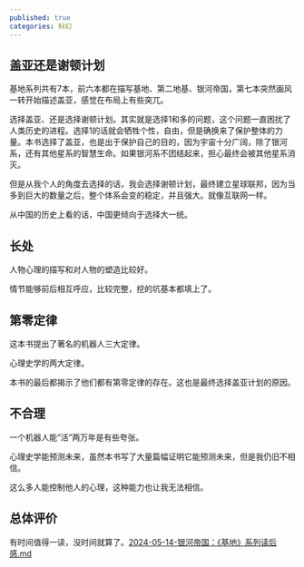 ```yaml
---
published: true
categories: 科幻
---
```

## 盖亚还是谢顿计划

基地系列共有7本，前六本都在描写基地、第二地基、银河帝国，第七本突然画风一转开始描述盖亚，感觉在布局上有些突兀。

选择盖亚、还是选择谢顿计划。其实就是选择1和多的问题，这个问题一直困扰了人类历史的进程。选择1的话就会牺牲个性，自由，但是确换来了保护整体的力量。本书选择了盖亚，也是出于保护自己的目的，因为宇宙十分广阔，除了银河系，还有其他星系的智慧生命。如果银河系不团结起来，担心最终会被其他星系消灭。

但是从我个人的角度去选择的话，我会选择谢顿计划，最终建立星球联邦，因为当多到巨大的数量之后，整个体系会变的稳定，并且强大。就像互联网一样。

从中国的历史上看的话，中国更倾向于选择大一统。

## 长处

人物心理的描写和对人物的塑造比较好。

情节能够前后相互呼应，比较完整，挖的坑基本都填上了。

## 第零定律

这本书提出了著名的机器人三大定律。

心理史学的两大定律。

本书的最后都揭示了他们都有第零定律的存在。这也是最终选择盖亚计划的原因。

## 不合理

一个机器人能“活”两万年是有些夸张。

心理史学能预测未来，虽然本书写了大量篇幅证明它能预测未来，但是我仍旧不相信。

这么多人能控制他人的心理，这种能力也让我无法相信。

## 总体评价

有时间值得一读，没时间就算了。[2024-05-14-银河帝国：《基地》系列读后感.md](2024-05-14-%D2%F8%BA%D3%B5%DB%B9%FA%A3%BA%A1%B6%BB%F9%B5%D8%A1%B7%CF%B5%C1%D0%B6%C1%BA%F3%B8%D0.md)